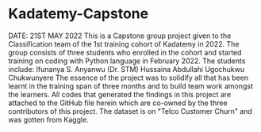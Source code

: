 # Kadatemy-Capstone
DATE: 21ST MAY 2022  This is a Capstone group project given to the Classification team of the 1st training cohort of Kadatemy in 2022. The group consists of three students who enrolled in the cohort and started training on coding with Python language in February 2022. The students include:  Ifunanya S. Anyanwu (Dr. STM) Hussaina Abdullahi Ugochukwu Chukwunyere The essence of the project was to solidify all that has been learnt in the training span of three months and to build team work amongst the learners.  All codes that generated the findings in this project are attached to the GitHub file herein which are co-owned by the three contributors of this project.  The dataset is on "Telco Customer Churn" and was gotten from Kaggle.

